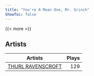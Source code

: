 ```yaml
---
title: "You're A Mean One, Mr. Grinch"
ShowToc: false
---
```


{{< more >}}

## Artists
Artists | Plays 
----- | -----: 
[THURL RAVENSCROFT](/artists/thurl-ravenscroft-89607) | 129

